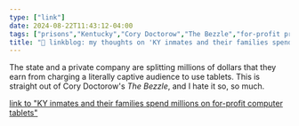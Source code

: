 ```yaml
---
type: ["link"]
date: 2024-08-22T11:43:12-04:00
tags: ["prisons","Kentucky","Cory Doctorow","The Bezzle","for-profit prisons"]
title: "🔗 linkblog: my thoughts on 'KY inmates and their families spend millions on for-profit computer tablets'"
---
```

The state and a private company are splitting millions of dollars that they earn from charging a literally captive audience to use tablets. This is straight out of Cory Doctorow's *The Bezzle*, and I hate it so, so much.

[link to "KY inmates and their families spend millions on for-profit computer tablets"](https://www.kentucky.com/news/politics-government/article291264970.html)
